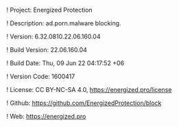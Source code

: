 ! Project: Energized Protection

! Description: ad.porn.malware blocking.

! Version: 6.32.0810.22.06.160.04

! Build Version: 22.06.160.04

! Build Date: Thu, 09 Jun 22 04:17:52 +06

! Version Code: 1600417

! License: CC BY-NC-SA 4.0, https://energized.pro/license

! Github: https://github.com/EnergizedProtection/block

! Web: https://energized.pro
